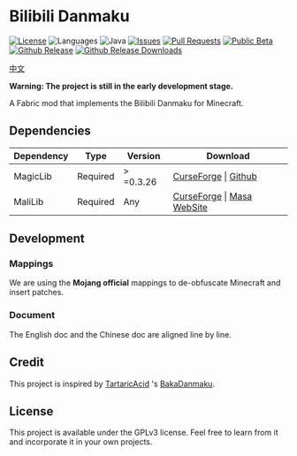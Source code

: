 # Bilibili Danmaku
[![License](https://img.shields.io/github/license/Hendrix-Shen/Bilibili-Danmaku?label=License&style=flat-square)](https://github.com/Hendrix-Shen/Bilibili-Danmaku/blob/master/LICENSE)
![Languages](https://img.shields.io/github/languages/top/Hendrix-Shen/Bilibili-Danmaku?style=flat-square)
![Java](https://img.shields.io/badge/Java-8%20%7C%209%20%7C%2010%20%7C%2011%20%7C%2012%20%7C%2013%20%7C%2014%20%7C%2015%20%7C%2016%20%7C%2017-orange?style=flat-square)
[![Issues](https://img.shields.io/github/issues/Hendrix-Shen/Bilibili-Danmaku?style=flat-square)](https://github.com/Hendrix-Shen/Bilibili-Danmaku/issues)
[![Pull Requests](https://img.shields.io/github/issues-pr/Hendrix-Shen/Bilibili-Danmaku?style=flat-square)](https://github.com/Hendrix-Shen/Bilibili-Danmaku/pulls)
[![Public Beta](https://img.shields.io/github/workflow/status/Hendrix-Shen/Bilibili-Danmaku/CI?label=Last%20building&style=flat-square)](https://github.com/Hendrix-Shen/Bilibili-Danmaku/actions/workflows/CI.yml)
[![Github Release](https://img.shields.io/github/v/release/Hendrix-Shen/Bilibili-Danmaku?include_prereleases&label=Release&style=flat-square)](https://github.com/Hendrix-Shen/Bilibili-Danmaku/releases)
[![Github Release Downloads](https://img.shields.io/github/downloads/Hendrix-Shen/Bilibili-Danmaku/total?label=Github%20Release%20Downloads&style=flat-square)](https://github.com/Hendrix-Shen/Bilibili-Danmaku/releases)

[中文](./README_ZH_CN.md)

**Warning: The project is still in the early development stage.**

A Fabric mod that implements the Bilibili Danmaku for Minecraft.

## Dependencies

| Dependency | Type     | Version  | Download                                                                                                                                     |
|------------|----------|----------|----------------------------------------------------------------------------------------------------------------------------------------------|
| MagicLib   | Required | > =0.3.26 | [CurseForge](https://www.curseforge.com/minecraft/mc-mods/magiclib) &#124; [Github](https://github.com/Hendrix-Shen/MagicLib)                |
| MaliLib    | Required | Any      | [CurseForge](https://www.curseforge.com/minecraft/mc-mods/malilib) &#124; [Masa WebSite](https://masa.dy.fi/mcmods/client_mods/?mod=malilib) |

## Development

### Mappings

We are using the **Mojang official** mappings to de-obfuscate Minecraft and insert patches.

### Document

The English doc and the Chinese doc are aligned line by line.

## Credit

This project is inspired by [TartaricAcid](https://github.com/TartaricAcid) 's [BakaDanmaku](https://github.com/TartaricAcid/BakaDanmaku).

## License

This project is available under the GPLv3 license. Feel free to learn from it and incorporate it in your own projects.